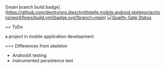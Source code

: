 ![main branch build badge] (https://github.com/devtty/org.dieschnittstelle.mobile.android.skeleton/actions/workflows/build.yml/badge.svg?branch=main)
[![Quality Gate Status](https://sonarcloud.io/api/project_badges/measure?project=devtty_org.dieschnittstelle.mobile.android.skeleton&metric=alert_status)](https://sonarcloud.io/summary/new_code?id=devtty_org.dieschnittstelle.mobile.android.skeleton)

== ToDo

a project in mobile appilcation development

=== Differences from skeleton

- AndroidX testing
- instrumented persistence test
